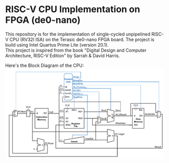 # RISC-V CPU Implementation on FPGA (de0-nano)
This repository is for the implementation of single-cycled unpipelined RISC-V CPU (RV32I ISA) on the Terasic de0-nano FPGA board. The project is build using Intel Quartus Prime Lite (version 20.1).<br>
This project is inspired from the book "Digital Design and Computer Architecture, RISC-V Edition" by Sarrah & David Harris.

Here's the Block Diagram of the CPU:<br>
![Block Diagram](/doc/block_diagram.png)
